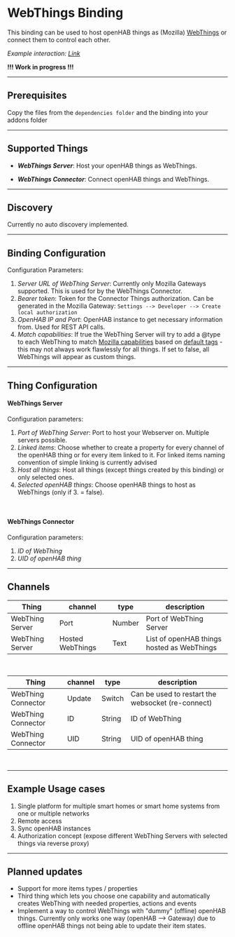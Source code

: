 # WebThings Binding

This binding can be used to host openHAB things as (Mozilla) [WebThings](https://iot.mozilla.org/wot/#web-thing-description) or connect them to control each other.


_Example interaction: [Link](https://imgur.com/a/axgNTpS)_

**!!! Work in progress !!!**

---

## Prerequisites

Copy the files from the ```dependencies folder``` and the binding into your addons folder

---

## Supported Things

* ***WebThings Server***: Host your openHAB things as WebThings.  


* ***WebThings Connector***: Connect openHAB things and WebThings.  
---

## Discovery

Currently no auto discovery implemented.

---

## Binding Configuration

Configuration Parameters:

1. _Server URL of WebThing Server_: Currently only Mozilla Gateways supported. This is used for by the WebThings Connector.
2. _Bearer token_: Token for the Connector Things authorization. Can be generated in the Mozilla Gateway: ```Settings --> Developer --> Create local authorization```
3. _OpenHAB IP and Port_: OpenHAB instance to get necessary information from. Used for REST API calls. 
4. _Match capabilities_: If true the WebThing Server will try to add a @type to each WebThing to match [Mozilla capabilities](https://iot.mozilla.org/schemas#capabilities) based on [default tags](https://www.openhab.org/docs/developer/bindings/thing-xml.html#default-tags) - this may not always work flawlessly for all things. If set to false, all WebThings will appear as custom things. 

---

## Thing Configuration

#### WebThings Server 

Configuration parameters:

1. _Port of WebThing Server_: Port to host your Webserver on. Multiple servers possible.
2. _Linked items_: Choose whether to create a property for every channel of the openHAB thing or for every item linked to it. For linked items naming convention of simple linking is currently advised
3. _Host all things_: Host all things (except things created by this binding) or only selected ones.
4. _Selected openHAB things_: Choose openHAB things to host as WebThings (only if 3. = false).

<br/>

#### WebThings Connector  

Configuration parameters:

1. _ID of WebThing_
2. _UID of openHAB thing_

---

## Channels


| Thing | channel  | type   | description                  |
|--------|----------|--------|------------------------------|
| WebThing Server | Port  | Number | Port of WebThing Server  |
| WebThing Server | Hosted WebThings | Text | List of openHAB things hosted as WebThings |

<br/>

| Thing | channel  | type   | description                  |
|--------|----------|--------|------------------------------|
| WebThing Connector | Update | Switch | Can be used to restart the websocket (re-connect) |
| WebThing Connector | ID  | String | ID of WebThing  |
| WebThing Connector | UID | String | UID of openHAB thing |

<br/>

---

## Example Usage cases

1. Single platform for multiple smart homes or smart home systems from one or multiple networks
2. Remote access
3. Sync openHAB instances
4. Authorization concept (expose different WebThing Servers with selected things via reverse proxy)

---

## Planned updates

* Support for more items types / properties
* Third thing which lets you choose one capability and automatically creates WebThing with needed properties, actions and events  
* Implement a way to control WebThings with "dummy" (offline) openHAB things. Currently only works one way (openHAB --> Gateway) due to offline openHAB things not being able to update their item states.
